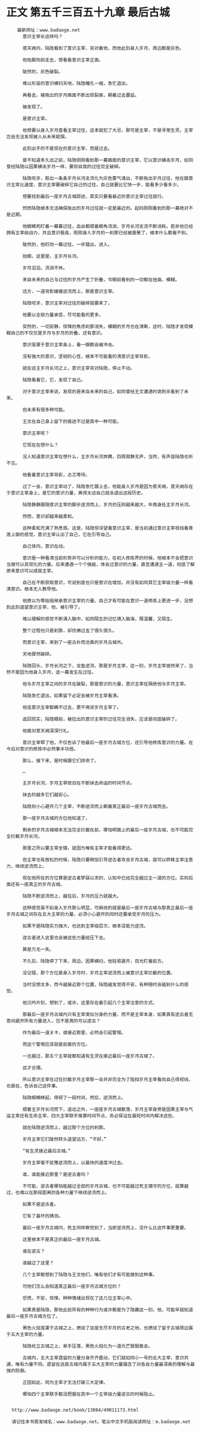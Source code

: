 # 正文 第五千三百五十九章 最后古城
        最新网址：www.badaoge.net
          意识主宰长这样吗？
      
          意天阙内，陆隐看到了意识主宰，背对着他，而他此刻身入岁月，周边都是灰色。
      
          他抬脚向前走去，想看看意识主宰正面。
      
          陡然的，灰色破裂。
      
          难以形容的意识横扫天地，陆隐瞳孔一缩，急忙退出。
      
          再看去，被拖出的岁月画面不断出现裂痕，朝着过去蔓延。
      
          被发现了。
      
          是意识主宰。
      
          他想要以身入岁月查看主宰过往，这本就犯了大忌，那可是主宰，不是寻常生灵。主宰岂会无法发现被人从未来窥探。
      
          此刻出手的不是现在的意识主宰，而是过去。
      
          是不知道多久远之前，陆隐刚刚看到那一幕画面的意识主宰，它以意识横击岁月，如同曾经陆隐以因果横击岁月一样，要将自我的过往完全破碎。
      
          陆隐咬牙，取出一条条岁月长河支流化为灰色雾气涌出，不断拖出岁月过往，他在跟意识主宰比速度，意识主宰要破碎它自己的过往，自己就要比它快一步，能看多少看多少。
      
          想要找到最后一座岁月古城踪迹，其实只要看最近的意识主宰过往就行。
      
          然而陆隐根本无法确保拖出的岁月过往就一定是最近的。起码刚刚看到的那一幕绝对不是近期。
      
          他眼睛死盯着一幕幕过往，血丝都顺着眼角流淌，岁月长河支流不断消耗。若非他已经拥有主宰级战力，并且意识极高，刚刚身入岁月的一刹那已经被震晕了，根本什么都看不到。
      
          陡然的，他盯向一幕过往，一步踏出，进入。
      
          抬眼，这里是，主岁月长河。
      
          岁月滔滔，流淌不休。
      
          来自未来的自己与过往的岁月产生了折叠，令眼前看到的一切都在扭曲，模糊。
      
          远方，一道背影缓缓逆流而上，那是意识主宰。
      
          陆隐咬牙，意识主宰对过往的破碎就要来了。
      
          他要以全部力量承受，尽可能看的更多。
      
          突然的，一切安静，惊悚的焦虑刹那消失，模糊的岁月也在清晰，这时，陆隐才发现模糊自己的不仅仅是岁月与岁月的折叠，还有意识。
      
          意识笼罩于意识主宰身上，看一眼都会被冲击。
      
          没有强大的意识，坚韧的心性，根本不可能看的清意识主宰背影。
      
          就在这主岁月长河之上，意识主宰背对陆隐，停止不动。
      
          陆隐看着它，它，发现了自己。
      
          对于意识主宰来说，发现的是来自未来的自己，如同曾经王文遭遇时诡刺杀看到了未来。
      
          但未来有很多种可能。
      
          王文在自己身上留下的痕迹不过是其中一种可能。
      
          意识主宰呢？
      
          它现在在想什么？
      
          没人知道意识主宰在想什么，主岁月长河奔腾，四周寂静无声，当然，有声音陆隐也听不见。
      
          他看着意识主宰背影，忐忑等待。
      
          过了一会，意识主宰动了，陆隐急忙跟上去，他能身入岁月是因为意天阙，意天阙存在于意识主宰身上，是它的意识力量，离得太远自己就会退出这段历史。
      
          陆隐静静跟随意识主宰的脚步逆流而上，岁月的压抑越来越大，毕竟身处主岁月长河。
      
          然而，意识却越来越柔和。
      
          这种柔和充满了熟悉感。这是，陆隐惊讶望着意识主宰，是当初通过意识主宰视线看青莲上御的感觉，意识主宰认出了自己，它在引导自己。
      
          自己体内，意识在动。
      
          意识是一种看清当前形势并可以分析的能力，在初入修炼界的时候，他根本不会把意识当做可以具现化的力量。后来遭遇一个个强敌，体会过意识的力量，直至遭遇主一道，彻底了解原来意识可以成就主宰。
      
          自己在不断获取意识，可说到底也只是意识在增加，并没有如同其它主宰级力量一样看清意识。根本无人教导他。
      
          他原以为等始祖继承意识主宰的力量，自己才有可能在意识一道修炼上更进一步，没想到此刻遥望意识主宰，他，被引导了。
      
          难以理解的感觉不断涌入脑中，如同陌生的记忆填入脑海，既温馨，又陌生。
      
          整个过程也只是刹那，却仿佛过去了很久很久。
      
          而意识主宰，来到了一座古朴而沧桑的岁月古城外。
      
          天地骤然破碎。
      
          陆隐回头，岁月长河之下，龙鱼逆流，那是岁月主宰，这一刻，岁月主宰居然来了，当然不是因为他身入岁月，这一幕发生在过往。
      
          他与岁月主宰之间的岁月在破裂，那是意识的力量，意识主宰在隔绝他与岁月主宰。
      
          陆隐急忙退出，如果留下必定会被岁月主宰看清。
      
          他连意识主宰都瞒不过去，更不用说岁月主宰了。
      
          返回现实，陆隐眼前，被拉出的意识主宰的过往完全消失，应该是彻底破碎了。
      
          他面对意天阙深深行礼。
      
          意识主宰帮了他，不仅告诉了他最后一座岁月古城方位，还引导他修炼意识的力量。在今后对意识的修炼中必然事半功倍。
      
          那么，接下来，是时候跟它们拼命了。
      
          …
      
          主岁月长河，岁月主宰依旧在不断抹去命运的时间节点。
      
          抹去的越多它们越安心。
      
          陆隐则小心避开几个主宰，不断逆流而上朝着真正最后一座岁月古城而去。
      
          那一座岁月古城的方位他知道了。
      
          剩余的岁月古城根本无法完全拦截在前，哪怕明面上的最后一座岁月古城，也不可能完全拦截岁月长河。
      
          那里之所以要主宰坐镇，就因为唯有主宰才能看得更远。
      
          但主宰也有放松的时候，陆隐只要稍加引导逆古者攻击岁月古城，就可以转移主宰注意力，继续逆流而上。
      
          现在他所在的方位算是逆古者梦寐以求的，认知中已经完全越过主一道的方位。实则后面还有一座真正的岁月古城。
      
          陆隐不断逆流而上，越往后，岁月的压力就越大。
      
          这种感觉虽不如身入岁月那么明显，可麻烦的就是最后一座岁月古城与那真正最后一座岁月古城之间存在五大主宰的力量，必须小心避开的同时还要承受岁月的压力。
      
          如果不是陆隐实力强大，也达到主宰级层次，根本没能力逆流。
      
          逆古者进入这里也会被这些力量给压下去。
      
          算是万无一失。
      
          不久后，陆隐停了下来，周边，因果横扫，他轻易避开，目光盯着前方。
      
          没记错，那个方位是身入岁月时，岁月主宰逆流而上被意识主宰拦截的位置。
      
          当时没想太多，而今越接近那个位置，陆隐越发觉得不安，有种随时会碰到什么的感觉。
      
          他沉吟片刻，想到了，或许，这里存在着引起几个主宰注意的方式。
      
          那最后一座岁月古城内只有主宰类似分身的力量，而不是主宰本身，如果真有逆古者无意间避开所有力量进入，岂不是真的可以逆古？
      
          作为最后一道关卡，谁接近那里，必然会引起警惕。
      
          而这个警惕应该就是前面的方位。
      
          一旦越过，那五个主宰就都知道有生灵在接近最后一座岁月古城了。
      
          这才合理。
      
          所以意识主宰在过往拦截岁月主宰那一击并非完全为了阻挡岁月主宰看向自己得视线，也是在，告诉自己这件事。
      
          陆隐眼睛眯起，停顿了一段时间，然后，逆流而上。
      
          顺着主岁月长河而下，遥远之外，一座座岁月古城散落，岁月主宰身旁是因果主宰与气运主宰还有生命主宰，四大主宰联手推算时间节点，务必保证在最短时间内解决这些。
      
          就在陆隐逆流而上，越过那个方位的刹那。
      
          岁月主宰它们陡然转头遥望远方，“不好。”
      
          “有生灵接近最后古城。”
      
          岁月主宰毫不犹豫逆流而上，以最快的速度冲过去。
      
          谁，谁能接近那里？是逆古者吗？
      
          不可能，逆古者哪怕能越过全部的岁月古城，也不可能越过死主镇守的方位，就算越过，也难以在那段距离的各种力量下继续逆流而上。
      
          如果不是逆古者。
      
          它有了最坏的猜测。
      
          最后一座岁月古城内，死主同样察觉到了，当即逆流而上，没什么比这件事更重要。
      
          这里根本不是真正的最后一座岁月古城。
      
          谁在逆古？
      
          谁越过了这里？
      
          几个主宰都想到了陆隐与王文他们，唯有他们才有可能做到这种事。
      
          可他们怎么会知道真正最后一座岁月古城方位的？
      
          恐慌，不安，惊悚，种种情绪出现在了这几位主宰心中。
      
          如果真是陆隐，那他此前所有的种种行为或许都是为了隐藏这一刻，他，可能早就知道最后一座岁月古城方位了。
      
          黑色火焰笼罩于古城之上，燃烧了这座无尽岁月的古老之地，也燃烧了留于古城周边属于五大主宰的力量。
      
          陆隐屹立古城之上，单手压落，黑色火焰化为一道光芒狠狠轰击。
      
          古城内，五大主宰遗留的力量分身齐齐震动，它们就如同小一号的五大主宰，意识共通，唯有力量不同。遗留在这座古城内属于五大主宰的力量蕴含了对各自力量最深奥的理解与最强的防御。
      
          正因如此，同为主宰才无法打破三大定律。
      
          哪怕四个主宰联手都没把握在其中一个主宰级力量逆古的时候阻止。
      
      
      http://www.badaoge.net/book/13084/49011173.html
      
      请记住本书首发域名：www.badaoge.net。笔尖中文手机版阅读网址：m.badaoge.net